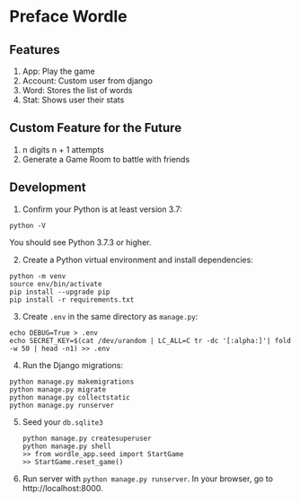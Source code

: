 # Preface Wordle

## Features

1. App: Play the game
2. Account: Custom user from django
3. Word: Stores the list of words
4. Stat: Shows user their stats

## Custom Feature for the Future

1. n digits n + 1 attempts
2. Generate a Game Room to battle with friends

## Development

1. Confirm your Python is at least version 3.7:

```
python -V
```

You should see Python 3.7.3 or higher.

2. Create a Python virtual environment and install dependencies:

```
python -m venv
source env/bin/activate
pip install --upgrade pip
pip install -r requirements.txt
```

3. Create `.env` in the same directory as `manage.py`:

```
echo DEBUG=True > .env
echo SECRET_KEY=$(cat /dev/urandom | LC_ALL=C tr -dc '[:alpha:]'| fold -w 50 | head -n1) >> .env
```

4. Run the Django migrations:

```
python manage.py makemigrations
python manage.py migrate
python manage.py collectstatic
python manage.py runserver
```

5. Seed your `db.sqlite3`

    ```shell
    python manage.py createsuperuser
    python manage.py shell
    >> from wordle_app.seed import StartGame
    >> StartGame.reset_game()
    ```

6. Run server with `python manage.py runserver`. In your browser, go to http://localhost:8000.

